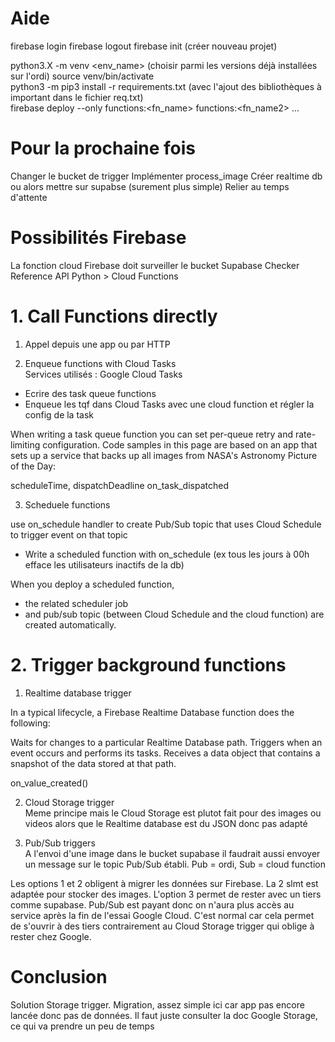 # Aide

firebase login
firebase logout
firebase init (créer nouveau projet)

python3.X -m venv <env_name> (choisir parmi les versions déjà installées sur l'ordi)
source venv/bin/activate  
python3 -m pip3 install -r requirements.txt (avec l'ajout des bibliothèques à important dans le fichier req.txt)  
firebase deploy --only functions:<fn_name> functions:<fn_name2> ...

# Pour la prochaine fois

Changer le bucket de trigger
Implémenter process_image
Créer realtime db ou alors mettre sur supabse (surement plus simple)
Relier au temps d'attente

# Possibilités Firebase

La fonction cloud Firebase doit surveiller le bucket Supabase
Checker Reference API Python > Cloud Functions

# 1. Call Functions directly

1. Appel depuis une app ou par HTTP

2. Enqueue functions with Cloud Tasks  
   Services utilisés : Google Cloud Tasks

- Ecrire des task queue functions
- Enqueue les tqf dans Cloud Tasks avec une cloud function et régler la config de la task

When writing a task queue function you can set per-queue retry and rate- limiting configuration. Code samples in this page are based on an app that sets up a service that backs up all images from NASA's Astronomy Picture of the Day:

scheduleTime, dispatchDeadline
on_task_dispatched

3. Scheduele functions

use on_schedule handler to create Pub/Sub topic that uses Cloud Schedule to trigger event on that topic

- Write a scheduled function with on_schedule (ex tous les jours à 00h efface les utilisateurs inactifs de la db)

When you deploy a scheduled function,

- the related scheduler job
- and pub/sub topic (between Cloud Schedule and the cloud function)
  are created automatically.

# 2. Trigger background functions

1. Realtime database trigger

In a typical lifecycle, a Firebase Realtime Database function does the following:

Waits for changes to a particular Realtime Database path.
Triggers when an event occurs and performs its tasks.
Receives a data object that contains a snapshot of the data stored at that path.

on_value_created()

2. Cloud Storage trigger  
   Meme principe mais le Cloud Storage est plutot fait pour des images ou videos alors que le Realtime database est du JSON donc pas adapté

3. Pub/Sub triggers  
   A l'envoi d'une image dans le bucket supabase il faudrait aussi envoyer un message sur le topic Pub/Sub établi. Pub = ordi, Sub = cloud function

Les options 1 et 2 obligent à migrer les données sur Firebase. La 2 slmt est adaptée pour stocker des images.
L'option 3 permet de rester avec un tiers comme supabase.
Pub/Sub est payant donc on n'aura plus accès au service après la fin de l'essai Google Cloud. C'est normal car cela permet de s'ouvrir à des tiers contrairement au Cloud Storage trigger qui oblige à rester chez Google.

# Conclusion

Solution Storage trigger.
Migration, assez simple ici car app pas encore lancée donc pas de données. Il faut juste consulter la doc Google Storage, ce qui va prendre un peu de temps

